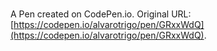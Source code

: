 # 

A Pen created on CodePen.io. Original URL: [https://codepen.io/alvarotrigo/pen/GRxxWdQ](https://codepen.io/alvarotrigo/pen/GRxxWdQ).

